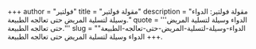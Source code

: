 +++
author = "فولتير"
title = "مقولة فولتير"
description = "مقولة فولتير: الدواء وسيلة لتسلية المريض حتى تعالجه الطبيعة."
quote = '''الدواء وسيلة لتسلية المريض حتى تعالجه الطبيعة.''' 
slug = "الدواء-وسيلة-لتسلية-المريض-حتى-تعالجه-الطبيعة"
+++
الدواء وسيلة لتسلية المريض حتى تعالجه الطبيعة.

